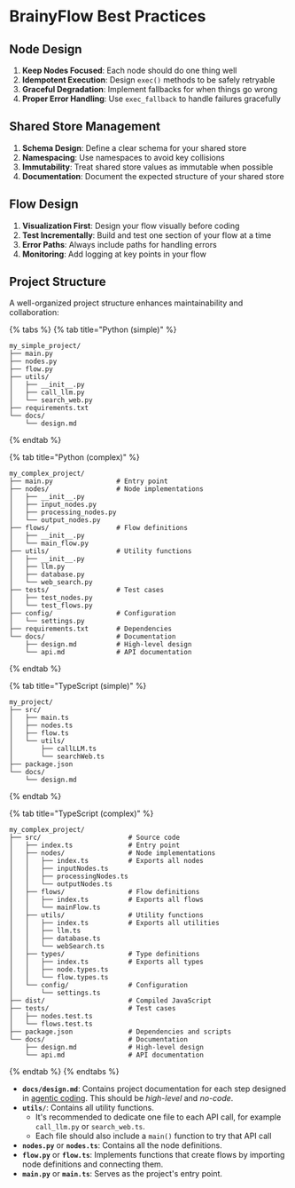 # BrainyFlow Best Practices

## Node Design

1. **Keep Nodes Focused**: Each node should do one thing well
2. **Idempotent Execution**: Design `exec()` methods to be safely retryable
3. **Graceful Degradation**: Implement fallbacks for when things go wrong
4. **Proper Error Handling**: Use `exec_fallback` to handle failures gracefully

## Shared Store Management

1. **Schema Design**: Define a clear schema for your shared store
2. **Namespacing**: Use namespaces to avoid key collisions
3. **Immutability**: Treat shared store values as immutable when possible
4. **Documentation**: Document the expected structure of your shared store

## Flow Design

1. **Visualization First**: Design your flow visually before coding
2. **Test Incrementally**: Build and test one section of your flow at a time
3. **Error Paths**: Always include paths for handling errors
4. **Monitoring**: Add logging at key points in your flow

## Project Structure

A well-organized project structure enhances maintainability and collaboration:

{% tabs %}
{% tab title="Python (simple)" %}

```
my_simple_project/
├── main.py
├── nodes.py
├── flow.py
├── utils/
│   ├── __init__.py
│   ├── call_llm.py
│   └── search_web.py
├── requirements.txt
└── docs/
    └── design.md
```

{% endtab %}

{% tab title="Python (complex)" %}

```
my_complex_project/
├── main.py                # Entry point
├── nodes/                 # Node implementations
│   ├── __init__.py
│   ├── input_nodes.py
│   ├── processing_nodes.py
│   └── output_nodes.py
├── flows/                 # Flow definitions
│   ├── __init__.py
│   └── main_flow.py
├── utils/                 # Utility functions
│   ├── __init__.py
│   ├── llm.py
│   ├── database.py
│   └── web_search.py
├── tests/                 # Test cases
│   ├── test_nodes.py
│   └── test_flows.py
├── config/                # Configuration
│   └── settings.py
├── requirements.txt       # Dependencies
└── docs/                  # Documentation
    ├── design.md          # High-level design
    └── api.md             # API documentation
```

{% endtab %}

{% tab title="TypeScript (simple)" %}

```
my_project/
├── src/
│   ├── main.ts
│   ├── nodes.ts
│   ├── flow.ts
│   └── utils/
│       ├── callLLM.ts
│       └── searchWeb.ts
├── package.json
└── docs/
    └── design.md
```

{% endtab %}

{% tab title="TypeScript (complex)" %}

```
my_complex_project/
├── src/                      # Source code
│   ├── index.ts              # Entry point
│   ├── nodes/                # Node implementations
│   │   ├── index.ts          # Exports all nodes
│   │   ├── inputNodes.ts
│   │   ├── processingNodes.ts
│   │   └── outputNodes.ts
│   ├── flows/                # Flow definitions
│   │   ├── index.ts          # Exports all flows
│   │   └── mainFlow.ts
│   ├── utils/                # Utility functions
│   │   ├── index.ts          # Exports all utilities
│   │   ├── llm.ts
│   │   ├── database.ts
│   │   └── webSearch.ts
│   ├── types/                # Type definitions
│   │   ├── index.ts          # Exports all types
│   │   ├── node.types.ts
│   │   └── flow.types.ts
│   └── config/               # Configuration
│       └── settings.ts
├── dist/                     # Compiled JavaScript
├── tests/                    # Test cases
│   ├── nodes.test.ts
│   └── flows.test.ts
├── package.json              # Dependencies and scripts
└── docs/                     # Documentation
    ├── design.md             # High-level design
    └── api.md                # API documentation
```

{% endtab %}
{% endtabs %}

- **`docs/design.md`**: Contains project documentation for each step designed in [agentic coding](./agentic_coding.md). This should be _high-level_ and _no-code_.
- **`utils/`**: Contains all utility functions.
  - It's recommended to dedicate one file to each API call, for example `call_llm.py` or `search_web.ts`.
  - Each file should also include a `main()` function to try that API call
- **`nodes.py`** or **`nodes.ts`**: Contains all the node definitions.
- **`flow.py`** or **`flow.ts`**: Implements functions that create flows by importing node definitions and connecting them.
- **`main.py`** or **`main.ts`**: Serves as the project's entry point.
